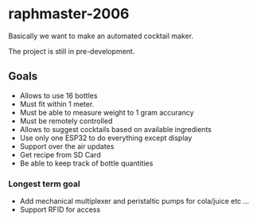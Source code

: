 # raphmaster-2006

Basically we want to make an automated cocktail maker.

The project is still in pre-development.

## Goals

- Allows to use 16 bottles
- Must fit within 1 meter.
- Must be able to measure weight to 1 gram accurancy
- Must be remotely controlled
- Allows to suggest cocktails based on available ingredients
- Use only one ESP32 to do everything except display
- Support over the air updates
- Get recipe from SD Card
- Be able to keep track of bottle quantities

### Longest term goal

- Add mechanical multiplexer and peristaltic pumps for cola/juice etc ...
- Support RFID for access